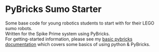 # PyBricks Sumo Starter
Some base code for young robotics students to start with for their LEGO sumo robots. \
Written for the Spike Prime system using PyBricks. \
For getting-started information, please see my [basic pybricks documentation](https://themarlstar.notion.site/PyBricks-Robotics-using-Python-1f83ee6aa2db80fda8d3c83485b54d13) which covers some basics of using python & PyBricks.
